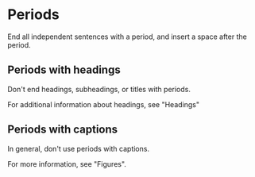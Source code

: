 # Periods

End all independent sentences with a period, and insert a space after the period.

## Periods with headings

Don't end headings, subheadings, or titles with periods.

For additional information about headings, see "Headings"

## Periods with captions

In general, don't use periods with captions.

For more information, see "Figures".
